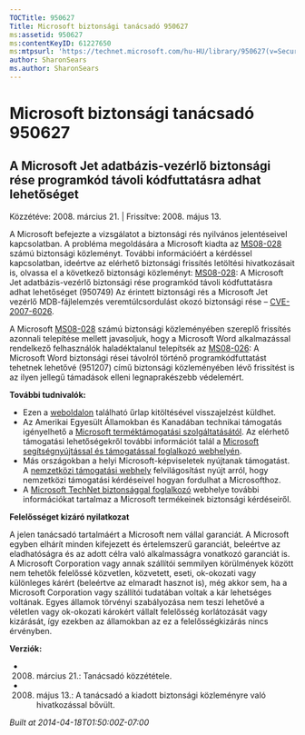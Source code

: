 ```yaml
---
TOCTitle: 950627
Title: Microsoft biztonsági tanácsadó 950627
ms:assetid: 950627
ms:contentKeyID: 61227650
ms:mtpsurl: 'https://technet.microsoft.com/hu-HU/library/950627(v=Security.10)'
author: SharonSears
ms.author: SharonSears
---
```




Microsoft biztonsági tanácsadó 950627
=====================================

A Microsoft Jet adatbázis-vezérlő biztonsági rése programkód távoli kódfuttatásra adhat lehetőséget
---------------------------------------------------------------------------------------------------

Közzétéve: 2008. március 21. | Frissítve: 2008. május 13.

A Microsoft befejezte a vizsgálatot a biztonsági rés nyilvános jelentéseivel kapcsolatban. A probléma megoldására a Microsoft kiadta az [MS08-028](http://go.microsoft.com/fwlink/?linkid=114750) számú biztonsági közleményt. További információért a kérdéssel kapcsolatban, ideértve az elérhető biztonsági frissítés letöltési hivatkozásait is, olvassa el a következő biztonsági közleményt: [MS08-028](http://go.microsoft.com/fwlink/?linkid=114750): A Microsoft Jet adatbázis-vezérlő biztonsági rése programkód távoli kódfuttatásra adhat lehetőséget (950749) Az érintett biztonsági rés a Microsoft Jet vezérlő MDB-fájlelemzés veremtúlcsordulást okozó biztonsági rése – [CVE-2007-6026](http://www.cve.mitre.org/cgi-bin/cvename.cgi?name=cve-2007-6026).

A Microsoft [MS08-028](http://go.microsoft.com/fwlink/?linkid=114750) számú biztonsági közleményében szereplő frissítés azonnali telepítése mellett javasoljuk, hogy a Microsoft Word alkalmazással rendelkező felhasználók haladéktalanul telepítsék az [MS08-026](http://go.microsoft.com/fwlink/?linkid=117295): A Microsoft Word biztonsági rései távolról történő programkódfuttatást tehetnek lehetővé (951207) című biztonsági közleményében lévő frissítést is az ilyen jellegű támadások elleni legnaprakészebb védelemért.

**További tudnivalók:**

-   Ezen a [weboldalon](https://support.microsoft.com/common/survey.aspx?scid=sw;en;1257&amp;showpage=1&amp;ws=technet&amp;sd=tech) található űrlap kitöltésével visszajelzést küldhet.
-   Az Amerikai Egyesült Államokban és Kanadában technikai támogatás igényelhető a [Microsoft terméktámogatási szolgáltatásától](http://go.microsoft.com/fwlink/?linkid=21131). Az elérhető támogatási lehetőségekről további információt talál a [Microsoft segítségnyújtással és támogatással foglalkozó webhelyén](http://support.microsoft.com/).
-   Más országokban a helyi Microsoft-képviseletek nyújtanak támogatást. A [nemzetközi támogatási webhely](http://go.microsoft.com/fwlink/?linkid=21155) felvilágosítást nyújt arról, hogy nemzetközi támogatási kérdéseivel hogyan fordulhat a Microsofthoz.
-   A [Microsoft TechNet biztonsággal foglalkozó](http://go.microsoft.com/fwlink/?linkid=21132) webhelye további információkat tartalmaz a Microsoft termékeinek biztonsági kérdéseiről.

**Felelősséget kizáró nyilatkozat**

A jelen tanácsadó tartalmáért a Microsoft nem vállal garanciát. A Microsoft egyben elhárít minden kifejezett és értelemszerű garanciát, beleértve az eladhatóságra és az adott célra való alkalmasságra vonatkozó garanciát is. A Microsoft Corporation vagy annak szállítói semmilyen körülmények között nem tehetők felelőssé közvetlen, közvetett, eseti, ok-okozati vagy különleges kárért (beleértve az elmaradt hasznot is), még akkor sem, ha a Microsoft Corporation vagy szállítói tudatában voltak a kár lehetséges voltának. Egyes államok törvényi szabályozása nem teszi lehetővé a véletlen vagy ok-okozati károkért vállalt felelősség korlátozását vagy kizárását, így ezekben az államokban az ez a felelősségkizárás nincs érvényben.

**Verziók:**

-   2008. március 21.: Tanácsadó közzététele.
-   2008. május 13.: A tanácsadó a kiadott biztonsági közleményre való hivatkozással bővült.

*Built at 2014-04-18T01:50:00Z-07:00*
